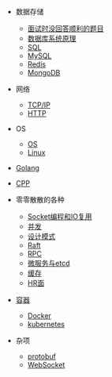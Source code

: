 * 数据存储
  * [面试时没回答顺利的题目](datastorage/面试题/面试题.md)
  * [数据库系统原理](datastorage/数据库系统原理/数据库系统原理.md)
  * [SQL](datastorage/SQL及MySQL/SQL/SQL.md)
  * [MySQL](datastorage/SQL及MySQL/MySQL/MySQL.md)
  * [Redis](datastorage/redis/redis.md)
  * [MongoDB](datastorage/MongoDB/MongoDB.md)
  
* 网络
  * [TCP/IP](network/tcp-ip/README.md)
  * [HTTP](network/http/README.md)
* OS
  * [OS](OS/OS/README.md)
  * [Linux](OS/Linux/README.md)
* [Golang](golang/README.md)
* [CPP](cpp/README.md)
* 零零散散的各种
  * [Socket编程和IO复用](零零散散的各种/Socket编程和IO复用/Socket编程和IO复用.md)
  * [并发](零零散散的各种/并发/并发.md)
  * [设计模式](零零散散的各种/设计模式/设计模式.md)
  * [Raft](零零散散的各种/Raft/Raft.md)
  * [RPC](零零散散的各种/RPC/RPC.md)
  * [微服务与etcd](零零散散的各种/微服务与etcd/微服务与etcd.md)
  * [缓存](零零散散的各种/缓存/缓存.md)
  * [HR面](零零散散的各种/HR面/HR面.md)
* [容器](container/README.md)
  * [Docker](container/docker/README.md)
  * [kubernetes](container/kubernetes/README.md)
* 杂项
  * [protobuf](sundry/protobuf/README.md)
  * [WebSocket](sundry/WebSocket/README.md)

